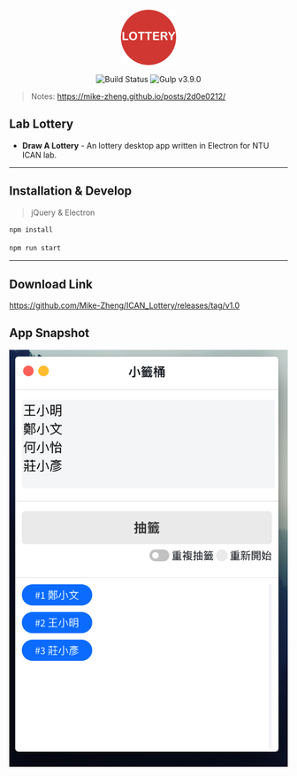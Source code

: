 <p align="center"><a href="https://mike-zheng.github.io/posts/2d0e0212/" target="_blank" rel="noopener noreferrer"><img width="100" src="./app.png" alt="ICAN Lottery"></a></p>

<p align="center">
  <img src="https://img.shields.io/badge/electron-v1.4.1-blue" alt="Build Status">
  <img src="https://img.shields.io/badge/gulp-v3.9.0-red" alt="Gulp v3.9.0">

</p>


> Notes: https://mike-zheng.github.io/posts/2d0e0212/

## Lab Lottery

- **Draw A Lottery** - An lottery desktop app written in Electron for NTU ICAN lab. 


--------------------------------------
## Installation & Develop

> jQuery & Electron

``` bash
npm install 

npm run start
```

--------------------------------------

## Download Link

https://github.com/Mike-Zheng/ICAN_Lottery/releases/tag/v1.0

## App Snapshot


![應用程式](image.png)
